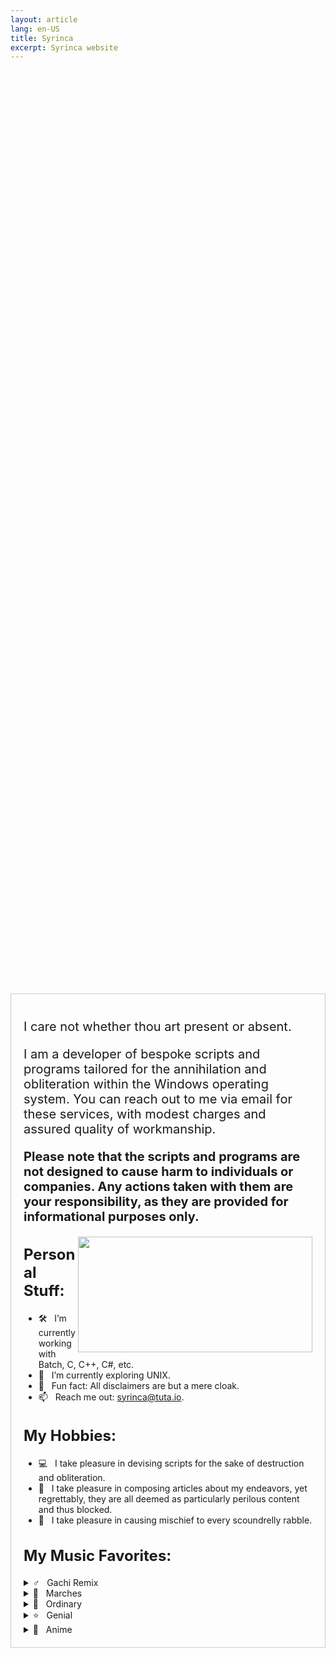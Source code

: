 ```yaml
---
layout: article
lang: en-US
title: Syrinca
excerpt: Syrinca website
---
```

<style>
  .container {
    display: flex;
    justify-content: center;
    align-items: center;
    height: 100vh; /* Добавляем высоту 100% от высоты видимой области */
  }
  
  .content {
    max-width: 800px;
    text-align: left;
    border: 1px solid #ccc;
    padding: 20px;
  }
  
  h1, h2 {
    font-size: 24px;
    font-weight: bold;
  }

  p {
    font-size: 20px;
  }
</style>

<div class="container">
  <div class="content">
    <p>I care not whether thou art present or absent.</p>
    <p>I am a developer of bespoke scripts and programs tailored for the annihilation and obliteration within the Windows operating system. You can reach out to me via email for these services, with modest        charges and assured quality of workmanship.</p>
    <p><strong>Please note that the scripts and programs are not designed to cause harm to individuals or companies. Any actions taken with them are your responsibility, as they are provided for informational     purposes only.</strong></p>
    <img align="right" height="185" width="375" alt="" src="https://github-readme-stats.vercel.app/api/top-langs/?username=Syrinca&layout=compact">
    <h2>Personal Stuff:</h2>
    <ul>
      <li>🛠 &nbsp; I’m currently working with Batch, C, C++, C#, etc.</li>
      <li>🚀 &nbsp; I’m currently exploring UNIX.</li>
      <li>👾 &nbsp; Fun fact: All disclaimers are but a mere cloak.</li>
      <li>📫 &nbsp; Reach me out: <a href="mailto:syrinca@tuta.io">syrinca@tuta.io</a>.</li>
    </ul>
    <h2>My Hobbies:</h2>
    <ul>
      <li>💻 &nbsp; I take pleasure in devising scripts for the sake of destruction and obliteration.</li>
      <li>📰 &nbsp; I take pleasure in composing articles about my endeavors, yet regrettably, they are all deemed as particularly perilous content and thus blocked.</li>
      <li>🚯 &nbsp; I take pleasure in causing mischief to every scoundrelly rabble.</li>
    </ul>
    <h2>My Music Favorites:</h2>
  </details>
    <details>
      <summary>♂️ &nbsp; Gachi Remix</summary>
      <ul>
        <li><a href="https://www.youtube.com/watch?v=7Oq6im5CaY8">adaptive strike</a></li>
        <li><a href="https://www.youtube.com/watch?v=sJ2Z93BFROM">Бабы</a></li>
        <li><a href="https://www.youtube.com/watch?v=yaX9nNwdVn4">HARD DRIVE</a></li>
        <li><a href="https://www.youtube.com/watch?v=POb02mjj2zE">Юность в сапогах</a></li>
        <li><a href="https://www.youtube.com/watch?v=sIn5kqjVsfM">Gangnam Style</a></li>
        <li><a href="https://www.youtube.com/watch?v=4EKtjx4AAoQ">Снова Я Напиваюсь</a></li>
        <li><a href="https://www.youtube.com/watch?v=p0YOYjHLvaY">Быстро</a></li>
        <li><a href="https://www.youtube.com/watch?v=OsIcXvhtRxk">Дико тусим</a></li>
      </ul>
    </details>
    <details>
      <summary>🥁 &nbsp; Marches</summary>
      <ul>
        <li><a href="https://www.youtube.com/watch?v=yWq-2tld57o">Song of the Defenders of Moscow</a></li>
        <li><a href="https://www.youtube.com/watch?v=FdXIGQjnc0M">Тревожный марш</a></li>
        <li><a href="https://www.youtube.com/watch?v=NIDJTHqY7mI">Panteri</a></li>
        <li><a href="https://www.youtube.com/watch?v=yRGgl9KT9rE">Bosanska Artiljerija</a></li>
      </ul>
    </details>
    <details>
      <summary>🎵 &nbsp; Ordinary</summary>
      <ul>
        <li><a href="https://www.youtube.com/watch?v=ww9hZfgC2d8">머리어깨무릎발 (H.S.K.T.)</a></li>
        <li><a href="https://www.youtube.com/watch?v=TbsBEb1ZxWA">Lone Digger</a></li>
      </ul>
    </details>
    <details>
      <summary>⭐ &nbsp; Genial</summary>
      <ul>
        <li><a href="https://www.youtube.com/watch?v=6g5ANGOB2dI">The Bottom 2</a></li>
        <li><a href="https://www.youtube.com/watch?v=z68TX6cyS6w">Red Sun In The Sky (Phonk Remix)</a></li>
        <li><a href="https://www.youtube.com/watch?v=0V0-I-vNmNQ">Малый ПОСОСИ</a></li>
      </ul>
    </details>
    <details>
      <summary>🗾 &nbsp; Anime</summary>
      <ul>
        <li><a href="https://www.youtube.com/watch?v=ofs6L8xNs5k">猫祭り</a></li>
        <li><a href="https://www.youtube.com/watch?v=ANp0qch3XVM">ダダダダ天使</a></li>
        <li><a href="https://www.youtube.com/watch?v=OJXi5BvR_DU">Take Me!</a></li>
        <li><a href="https://www.youtube.com/watch?v=DJfg39WkMvE">Blend W</a></li>
      </ul>
      <div align="center">
        <p>I care not for what thou shalt do.</h3>
      </div>
    </div>
  </div>
